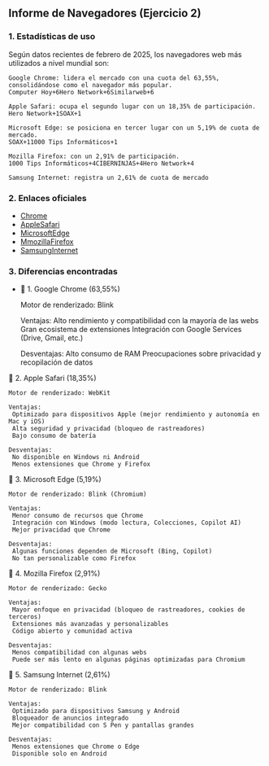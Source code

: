 ﻿## Informe de Navegadores (Ejercicio 2)

### 1. Estadísticas de uso

Según datos recientes de febrero de 2025, los navegadores web más utilizados a nivel mundial son:​

    Google Chrome: lidera el mercado con una cuota del 63,55%, consolidándose como el navegador más popular. ​
    Computer Hoy+6Hero Network+6Similarweb+6

    Apple Safari: ocupa el segundo lugar con un 18,35% de participación. ​
    Hero Network+1SOAX+1

    Microsoft Edge: se posiciona en tercer lugar con un 5,19% de cuota de mercado. ​
    SOAX+11000 Tips Informáticos+1

    Mozilla Firefox: con un 2,91% de participación. ​
    1000 Tips Informáticos+4CIBERNINJAS+4Hero Network+4

    Samsung Internet: registra un 2,61% de cuota de mercado

### 2. Enlaces oficiales
- [Chrome](https://www.google.com/chrome/)
- [AppleSafari](https://www.apple.com/safari/)
- [MicrosoftEdge](https://www.microsoft.com/es-es/edge?cs=578062562&form=MA13FJ)
- [MmozillaFirefox](https://www.mozilla.org/es-ES/firefox/)
- [SamsungInternet](https://www.samsung.com/es/apps/samsung-internet/)

### 3. Diferencias encontradas

- 🔹 1. Google Chrome (63,55%)

    Motor de renderizado: Blink

    Ventajas:
     Alto rendimiento y compatibilidad con la mayoría de las webs
     Gran ecosistema de extensiones
     Integración con Google Services (Drive, Gmail, etc.)

    Desventajas:
     Alto consumo de RAM
     Preocupaciones sobre privacidad y recopilación de datos

🔹 2. Apple Safari (18,35%)

    Motor de renderizado: WebKit

    Ventajas:
     Optimizado para dispositivos Apple (mejor rendimiento y autonomía en Mac y iOS)
     Alta seguridad y privacidad (bloqueo de rastreadores)
     Bajo consumo de batería

    Desventajas:
     No disponible en Windows ni Android
     Menos extensiones que Chrome y Firefox

🔹 3. Microsoft Edge (5,19%)

    Motor de renderizado: Blink (Chromium)

    Ventajas:
     Menor consumo de recursos que Chrome
     Integración con Windows (modo lectura, Colecciones, Copilot AI)
     Mejor privacidad que Chrome

    Desventajas:
     Algunas funciones dependen de Microsoft (Bing, Copilot)
     No tan personalizable como Firefox

🔹 4. Mozilla Firefox (2,91%)

    Motor de renderizado: Gecko

    Ventajas:
     Mayor enfoque en privacidad (bloqueo de rastreadores, cookies de terceros)
     Extensiones más avanzadas y personalizables
     Código abierto y comunidad activa

    Desventajas:
     Menos compatibilidad con algunas webs
     Puede ser más lento en algunas páginas optimizadas para Chromium

🔹 5. Samsung Internet (2,61%)

    Motor de renderizado: Blink

    Ventajas:
     Optimizado para dispositivos Samsung y Android
     Bloqueador de anuncios integrado
     Mejor compatibilidad con S Pen y pantallas grandes

    Desventajas:
     Menos extensiones que Chrome o Edge
     Disponible solo en Android

